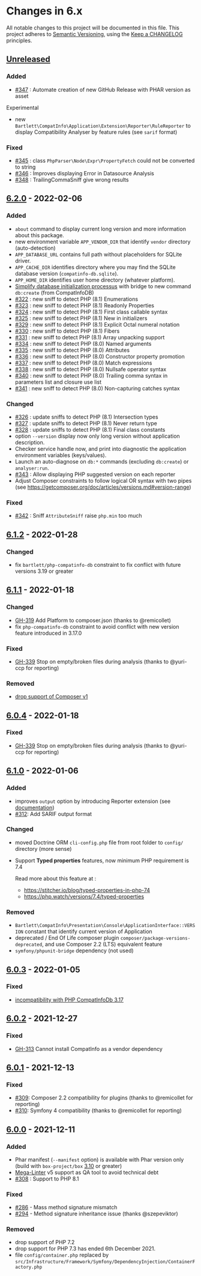 <!-- markdownlint-disable MD013 MD024 -->
# Changes in 6.x

All notable changes to this project will be documented in this file.
This project adheres to [Semantic Versioning](http://semver.org/),
using the [Keep a CHANGELOG](http://keepachangelog.com) principles.

## [Unreleased]

<!-- MARKDOWN-RELEASE:START -->
### Added

- [#347](https://github.com/llaville/php-compatinfo/issues/347) : Automate creation of new GitHub Release with PHAR version as asset

Experimental

- new `Bartlett\CompatInfo\Application\Extension\Reporter\RuleReporter` to display Compatibility Analyser by feature rules (see `sarif` format)

### Fixed

- [#345](https://github.com/llaville/php-compatinfo/issues/345) : class `PhpParser\Node\Expr\PropertyFetch` could not be converted to string
- [#346](https://github.com/llaville/php-compatinfo/issues/346) : Improves displaying Error in Datasource Analysis
- [#348](https://github.com/llaville/php-compatinfo/issues/348) : TrailingCommaSniff give wrong results
<!-- MARKDOWN-RELEASE:END -->

## [6.2.0] - 2022-02-06

### Added

- `about` command to display current long version and more information about this package.
- new environment variable `APP_VENDOR_DIR` that identify `vendor` directory (auto-detection)
- `APP_DATABASE_URL` contains full path without placeholders for SQLite driver.
- `APP_CACHE_DIR` identifies directory where you may find the SQLite database version (`compatinfo-db.sqlite`).
- `APP_HOME_DIR` identifies user home directory (whatever platform).
- [Simplify database initialization processus](https://github.com/llaville/php-compatinfo/issues/321) with bridge to new command `db:create` (from CompatInfoDB)
- [#322](https://github.com/llaville/php-compatinfo/issues/322) : new sniff to detect PHP (8.1) Enumerations
- [#323](https://github.com/llaville/php-compatinfo/issues/323) : new sniff to detect PHP (8.1) Readonly Properties
- [#324](https://github.com/llaville/php-compatinfo/issues/324) : new sniff to detect PHP (8.1) First class callable syntax
- [#325](https://github.com/llaville/php-compatinfo/issues/325) : new sniff to detect PHP (8.1) New in initializers
- [#329](https://github.com/llaville/php-compatinfo/issues/329) : new sniff to detect PHP (8.1) Explicit Octal numeral notation
- [#330](https://github.com/llaville/php-compatinfo/issues/330) : new sniff to detect PHP (8.1) Fibers
- [#331](https://github.com/llaville/php-compatinfo/issues/331) : new sniff to detect PHP (8.1) Array unpacking support
- [#334](https://github.com/llaville/php-compatinfo/issues/334) : new sniff to detect PHP (8.0) Named arguments
- [#335](https://github.com/llaville/php-compatinfo/issues/335) : new sniff to detect PHP (8.0) Attributes
- [#336](https://github.com/llaville/php-compatinfo/issues/336) : new sniff to detect PHP (8.0) Constructor property promotion
- [#337](https://github.com/llaville/php-compatinfo/issues/337) : new sniff to detect PHP (8.0) Match expressions
- [#338](https://github.com/llaville/php-compatinfo/issues/338) : new sniff to detect PHP (8.0) Nullsafe operator syntax
- [#340](https://github.com/llaville/php-compatinfo/issues/340) : new sniff to detect PHP (8.0) Trailing comma syntax in parameters list and closure use list
- [#341](https://github.com/llaville/php-compatinfo/issues/341) : new sniff to detect PHP (8.0) Non-capturing catches syntax

### Changed

- [#326](https://github.com/llaville/php-compatinfo/issues/326) : update sniffs to detect PHP (8.1) Intersection types
- [#327](https://github.com/llaville/php-compatinfo/issues/327) : update sniffs to detect PHP (8.1) Never return type
- [#328](https://github.com/llaville/php-compatinfo/issues/328) : update sniffs to detect PHP (8.1) Final class constants
- option `--version` display now only long version without application description.
- Checker service handle now, and print into diagnostic the application environment variables (keys/values).
- Launch an auto-diagnose on `db:*` commands (excluding `db:create`) or `analyser:run`.
- [#343](https://github.com/llaville/php-compatinfo/issues/343) : Allow displaying PHP suggested version on each reporter
- Adjust Composer constraints to follow logical OR syntax with two pipes (see <https://getcomposer.org/doc/articles/versions.md#version-range>)

### Fixed

- [#342](https://github.com/llaville/php-compatinfo/issues/342) : Sniff `AttributeSniff` raise `php.min` too much

## [6.1.2] - 2022-01-28

### Changed

- fix `bartlett/php-compatinfo-db` constraint to fix conflict with future versions 3.19 or greater

## [6.1.1] - 2022-01-18

### Changed

- [GH-319](https://github.com/llaville/php-compatinfo/issues/319) Add Platform to composer.json (thanks to @remicollet)
- fix `php-compatinfo-db` constraint to avoid conflict with new version feature introduced in 3.17.0

### Fixed

- [GH-339](https://github.com/llaville/php-compatinfo/issues/339) Stop on empty/broken files during analysis (thanks to @yuri-ccp for reporting)

### Removed

- [drop support of Composer v1](https://github.com/llaville/php-compatinfo/issues/320)

## [6.0.4] - 2022-01-18

### Fixed

- [GH-339](https://github.com/llaville/php-compatinfo/issues/339) Stop on empty/broken files during analysis (thanks to @yuri-ccp for reporting)

## [6.1.0] - 2022-01-06

### Added

- improves `output` option by introducing Reporter extension (see [documentation](docs/01_Components/04_Extensions/Reporter.md))
- [#312](https://github.com/llaville/php-compatinfo/issues/312): Add SARIF output format

### Changed

- moved Doctrine ORM `cli-config.php` file from root folder to `config/` directory (more sense)

- Support **Typed properties** features, now minimum PHP requirement is 7.4

  Read more about this feature at :

  - <https://stitcher.io/blog/typed-properties-in-php-74>
  - <https://php.watch/versions/7.4/typed-properties>

### Removed

- `Bartlett\CompatInfo\Presentation\Console\ApplicationInterface::VERSION` constant that identify current version of Application
- deprecated / End Of Life composer plugin `composer/package-versions-deprecated`, and use Composer 2.2 (LTS) equivalent feature
- `symfony/phpunit-bridge` dependency (not used)

## [6.0.3] - 2022-01-05

### Fixed

- [incompatibility with PHP CompatInfoDb 3.17](https://github.com/llaville/php-compatinfo-db/issues/105)

## [6.0.2] - 2021-12-27

### Fixed

- [GH-313](https://github.com/llaville/php-compatinfo/issues/313) Cannot install CompatInfo as a vendor dependency

## [6.0.1] - 2021-12-13

### Fixed

- [#309](https://github.com/llaville/php-compatinfo/issues/309): Composer 2.2 compatibility for plugins (thanks to @remicollet for reporting)
- [#310](https://github.com/llaville/php-compatinfo/issues/310): Symfony 4 compatibility (thanks to @remicollet for reporting)

## [6.0.0] - 2021-12-11

### Added

- Phar manifest (`--manifest` option) is available with Phar version only (build with `box-project/box` [3.10](https://github.com/box-project/box/releases/tag/3.10.0) or greater)
- [Mega-Linter](https://github.com/megalinter/megalinter) v5 support as QA tool to avoid technical debt
- [#308](https://github.com/llaville/php-compatinfo/issues/308) : Support to PHP 8.1

### Fixed

- [#286](https://github.com/llaville/php-compat-info/issues/286) - Mass method signature mismatch
- [#294](https://github.com/llaville/php-compat-info/issues/294) - Method signature inheritance issue (thanks @szepeviktor)

### Removed

- drop support of PHP 7.2
- drop support for PHP 7.3 has ended 6th December 2021.
- file `config/container.php` replaced by `src/Infrastructure/Framework/Symfony/DependencyInjection/ContainerFactory.php`

[unreleased]: https://github.com/llaville/php-compat-info/compare/6.2.0...HEAD
[6.2.0]: https://github.com/llaville/php-compat-info/compare/6.1.2...6.2.0
[6.1.2]: https://github.com/llaville/php-compat-info/compare/6.1.1...6.1.2
[6.1.1]: https://github.com/llaville/php-compat-info/compare/6.1.0...6.1.1
[6.1.0]: https://github.com/llaville/php-compat-info/compare/6.0.4...6.1.0
[6.0.4]: https://github.com/llaville/php-compat-info/compare/6.0.3...6.0.4
[6.0.3]: https://github.com/llaville/php-compat-info/compare/6.0.2...6.0.3
[6.0.2]: https://github.com/llaville/php-compat-info/compare/6.0.1...6.0.2
[6.0.1]: https://github.com/llaville/php-compat-info/compare/6.0.0...6.0.1
[6.0.0]: https://github.com/llaville/php-compat-info/compare/5.5.5...6.0.0
